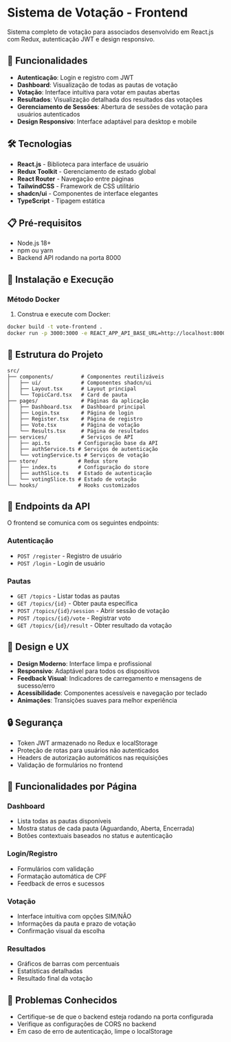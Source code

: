 
# Sistema de Votação - Frontend

Sistema completo de votação para associados desenvolvido em React.js com Redux, autenticação JWT e design responsivo.

## 🚀 Funcionalidades

- **Autenticação**: Login e registro com JWT
- **Dashboard**: Visualização de todas as pautas de votação
- **Votação**: Interface intuitiva para votar em pautas abertas
- **Resultados**: Visualização detalhada dos resultados das votações
- **Gerenciamento de Sessões**: Abertura de sessões de votação para usuários autenticados
- **Design Responsivo**: Interface adaptável para desktop e mobile

## 🛠️ Tecnologias

- **React.js** - Biblioteca para interface de usuário
- **Redux Toolkit** - Gerenciamento de estado global
- **React Router** - Navegação entre páginas
- **TailwindCSS** - Framework de CSS utilitário
- **shadcn/ui** - Componentes de interface elegantes
- **TypeScript** - Tipagem estática

## 📋 Pré-requisitos

- Node.js 18+
- npm ou yarn
- Backend API rodando na porta 8000

## 🚀 Instalação e Execução

### Método Docker

1. Construa e execute com Docker:
```bash
docker build -t vote-frontend .
docker run -p 3000:3000 -e REACT_APP_API_BASE_URL=http://localhost:8000 vote-frontend
```

## 📁 Estrutura do Projeto

```
src/
├── components/         # Componentes reutilizáveis
│   ├── ui/             # Componentes shadcn/ui
│   ├── Layout.tsx      # Layout principal
│   └── TopicCard.tsx   # Card de pauta
├── pages/              # Páginas da aplicação
│   ├── Dashboard.tsx   # Dashboard principal
│   ├── Login.tsx       # Página de login
│   ├── Register.tsx    # Página de registro
│   ├── Vote.tsx        # Página de votação
│   └── Results.tsx     # Página de resultados
├── services/           # Serviços de API
│   ├── api.ts         # Configuração base da API
│   ├── authService.ts # Serviços de autenticação
│   └── votingService.ts # Serviços de votação
├── store/             # Redux store
│   ├── index.ts       # Configuração do store
│   ├── authSlice.ts   # Estado de autenticação
│   └── votingSlice.ts # Estado de votação
└── hooks/             # Hooks customizados
```

## 🔗 Endpoints da API

O frontend se comunica com os seguintes endpoints:

### Autenticação
- `POST /register` - Registro de usuário
- `POST /login` - Login de usuário

### Pautas
- `GET /topics` - Listar todas as pautas
- `GET /topics/{id}` - Obter pauta específica
- `POST /topics/{id}/session` - Abrir sessão de votação
- `POST /topics/{id}/vote` - Registrar voto
- `GET /topics/{id}/result` - Obter resultado da votação

## 🎨 Design e UX

- **Design Moderno**: Interface limpa e profissional
- **Responsivo**: Adaptável para todos os dispositivos
- **Feedback Visual**: Indicadores de carregamento e mensagens de sucesso/erro
- **Acessibilidade**: Componentes acessíveis e navegação por teclado
- **Animações**: Transições suaves para melhor experiência

## 🔒 Segurança

- Token JWT armazenado no Redux e localStorage
- Proteção de rotas para usuários não autenticados
- Headers de autorização automáticos nas requisições
- Validação de formulários no frontend

## 📱 Funcionalidades por Página

### Dashboard
- Lista todas as pautas disponíveis
- Mostra status de cada pauta (Aguardando, Aberta, Encerrada)
- Botões contextuais baseados no status e autenticação

### Login/Registro
- Formulários com validação
- Formatação automática de CPF
- Feedback de erros e sucessos

### Votação
- Interface intuitiva com opções SIM/NÃO
- Informações da pauta e prazo de votação
- Confirmação visual da escolha

### Resultados
- Gráficos de barras com percentuais
- Estatísticas detalhadas
- Resultado final da votação

## 🐛 Problemas Conhecidos

- Certifique-se de que o backend esteja rodando na porta configurada
- Verifique as configurações de CORS no backend
- Em caso de erro de autenticação, limpe o localStorage
